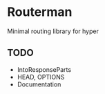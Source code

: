 # Routerman

Minimal routing library for hyper

## TODO

- IntoResponseParts
- HEAD, OPTIONS
- Documentation

